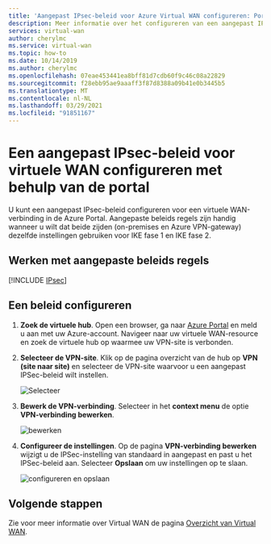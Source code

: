 ```yaml
---
title: 'Aangepast IPsec-beleid voor Azure Virtual WAN configureren: Portal | Microsoft Docs'
description: Meer informatie over het configureren van een aangepast IPsec-beleid voor Azure Virtual WAN met behulp van de portal.
services: virtual-wan
author: cherylmc
ms.service: virtual-wan
ms.topic: how-to
ms.date: 10/14/2019
ms.author: cherylmc
ms.openlocfilehash: 07eae453441ea8bff81d7cdb60f9c46c08a22829
ms.sourcegitcommit: f28ebb95ae9aaaff3f87d8388a09b41e0b3445b5
ms.translationtype: MT
ms.contentlocale: nl-NL
ms.lasthandoff: 03/29/2021
ms.locfileid: "91851167"
---
```

# <a name="configure-a-custom-ipsec-policy-for-virtual-wan-using-the-portal"></a>Een aangepast IPsec-beleid voor virtuele WAN configureren met behulp van de portal

U kunt een aangepast IPsec-beleid configureren voor een virtuele WAN-verbinding in de Azure Portal. Aangepaste beleids regels zijn handig wanneer u wilt dat beide zijden (on-premises en Azure VPN-gateway) dezelfde instellingen gebruiken voor IKE fase 1 en IKE fase 2.

## <a name="working-with-custom-policies"></a>Werken met aangepaste beleids regels

[!INCLUDE [IPsec](../../includes/virtual-wan-ipsec-custom-include.md)]

## <a name="configure-a-policy"></a>Een beleid configureren

1. **Zoek de virtuele hub**. Open een browser, ga naar [Azure Portal](https://aka.ms/azurevirtualwanpreviewfeatures) en meld u aan met uw Azure-account. Navigeer naar uw virtuele WAN-resource en zoek de virtuele hub op waarmee uw VPN-site is verbonden.
2. **Selecteer de VPN-site**. Klik op de pagina overzicht van de hub op **VPN (site naar site)** en selecteer de VPN-site waarvoor u een aangepast IPSec-beleid wilt instellen.

   ![Selecteer](./media/virtual-wan-custom-ipsec-portal/locate.png)
3. **Bewerk de VPN-verbinding**. Selecteer in het **context menu** de optie **VPN-verbinding bewerken**.

   ![bewerken](./media/virtual-wan-custom-ipsec-portal/contextmenu.png)
4. **Configureer de instellingen**. Op de pagina **VPN-verbinding bewerken** wijzigt u de IPSec-instelling van standaard in aangepast en past u het IPSec-beleid aan. Selecteer **Opslaan** om uw instellingen op te slaan.

   ![configureren en opslaan](./media/virtual-wan-custom-ipsec-portal/edit.png)

## <a name="next-steps"></a>Volgende stappen

Zie voor meer informatie over Virtual WAN de pagina [Overzicht van Virtual WAN](virtual-wan-about.md).